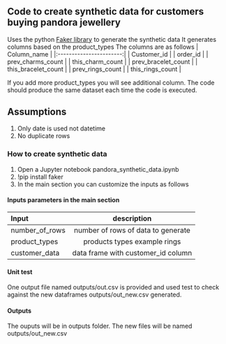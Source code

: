 # 
## Code to  create synthetic data for customers buying pandora jewellery
Uses the python [Faker library](https://faker.readthedocs.io/en/master/) to generate the synthetic data
It generates columns based on the product_types
The columns are as follows 
|       Column_name       |
|:-----------------------:|
| Customer_id             |
| order_id                |
| prev_charms_count       |
| this_charm_count        |
| prev_bracelet_count     |
| this_bracelet_count     |
| prev_rings_count        |
| this_rings_count        |

If you add more product_types you will see additional column.
The code should produce the same dataset each time the code is executed.

## Assumptions
1. Only date is used not datetime
2. No duplicate rows

### How to create synthetic data
1. Open a Jupyter notebook pandora_synthetic_data.ipynb
2. !pip install faker
3. In the main section you can customize the inputs as follows


#### Inputs parameters in the main section

|       Input      |            description            |
|:-----------------|:---------------------------------:|
| number_of_rows   | number of rows of data to generate|
| product_types    | products types example rings      |
| customer_data    | data frame with customer_id column|

#### Unit test
One output file named outputs/out.csv is provided and used test to check against the new dataframes outputs/out_new.csv generated.

#### Outputs

The ouputs  will be in outputs folder. The new files will be named outputs/out_new.csv

